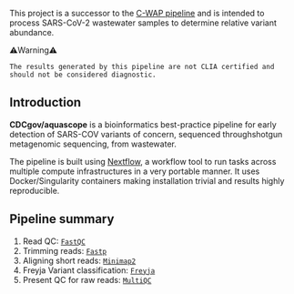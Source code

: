 This project is a successor to the [C-WAP pipeline](https://github.com/CFSAN-Biostatistics/C-WAP) and is intended to process SARS-CoV-2 wastewater samples to determine relative variant abundance.  

⚠️Warning⚠️ 

	The results generated by this pipeline are not CLIA certified and should not be considered diagnostic.

## Introduction
**CDCgov/aquascope** is a bioinformatics best-practice pipeline for early detection of SARS-COV variants of concern, sequenced throughshotgun metagenomic sequencing, from wastewater.

The pipeline is built using [Nextflow](https://www.nextflow.io), a workflow tool to run tasks across multiple compute infrastructures in a very portable manner. It uses Docker/Singularity containers making installation trivial and results highly reproducible. 

## Pipeline summary

1. Read QC: [`FastQC`](https://www.bioinformatics.babraham.ac.uk/projects/fastqc/)
2. Trimming reads: [`Fastp`](https://github.com/OpenGene/fastp)
3. Aligning short reads: [`Minimap2`](https://github.com/lh3/minimap2)
4. Freyja Variant classification: [`Freyja`](https://github.com/andersen-lab/Freyja)
5. Present QC for raw reads: [`MultiQC`](http://multiqc.info/)